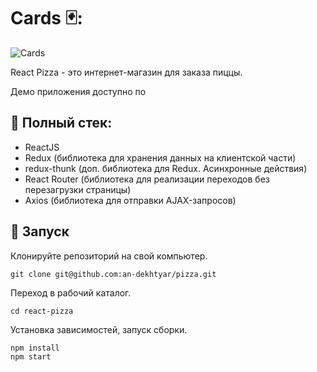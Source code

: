 # Cards 🃏:

![Cards](https://cdn1.savepice.ru/uploads/2021/8/16/f1663533f60ecd14a0f876b0d73928ae-full.png)

React Pizza - это интернет-магазин для заказа пиццы.

Демо приложения доступно по<!--  [ссылке]('___'). -->

## :memo: Полный стек:
- ReactJS
- Redux (библиотека для хранения данных на клиентской части)
- redux-thunk (доп. библиотека для Redux. Асинхронные действия)
- React Router (библиотека для реализации переходов без перезагрузки страницы)
- Axios (библиотека для отправки AJAX-запросов)

## :rocket: Запуск

Клонируйте репозиторий на свой компьютер.
```
git clone git@github.com:an-dekhtyar/pizza.git
```

Переход в рабочий каталог.
```
cd react-pizza
```
Установка зависимостей, запуск сборки.
```
npm install
npm start
```
